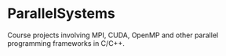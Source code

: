 # ParallelSystems
Course projects involving MPI, CUDA, OpenMP and other parallel programming frameworks in C/C++.
